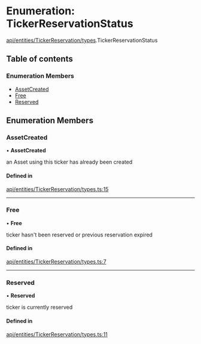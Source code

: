 # Enumeration: TickerReservationStatus

[api/entities/TickerReservation/types](../wiki/api.entities.TickerReservation.types).TickerReservationStatus

## Table of contents

### Enumeration Members

- [AssetCreated](../wiki/api.entities.TickerReservation.types.TickerReservationStatus#assetcreated)
- [Free](../wiki/api.entities.TickerReservation.types.TickerReservationStatus#free)
- [Reserved](../wiki/api.entities.TickerReservation.types.TickerReservationStatus#reserved)

## Enumeration Members

### AssetCreated

• **AssetCreated**

an Asset using this ticker has already been created

#### Defined in

[api/entities/TickerReservation/types.ts:15](https://github.com/PolymathNetwork/polymesh-sdk/blob/c6fe1be3/src/api/entities/TickerReservation/types.ts#L15)

___

### Free

• **Free**

ticker hasn't been reserved or previous reservation expired

#### Defined in

[api/entities/TickerReservation/types.ts:7](https://github.com/PolymathNetwork/polymesh-sdk/blob/c6fe1be3/src/api/entities/TickerReservation/types.ts#L7)

___

### Reserved

• **Reserved**

ticker is currently reserved

#### Defined in

[api/entities/TickerReservation/types.ts:11](https://github.com/PolymathNetwork/polymesh-sdk/blob/c6fe1be3/src/api/entities/TickerReservation/types.ts#L11)
